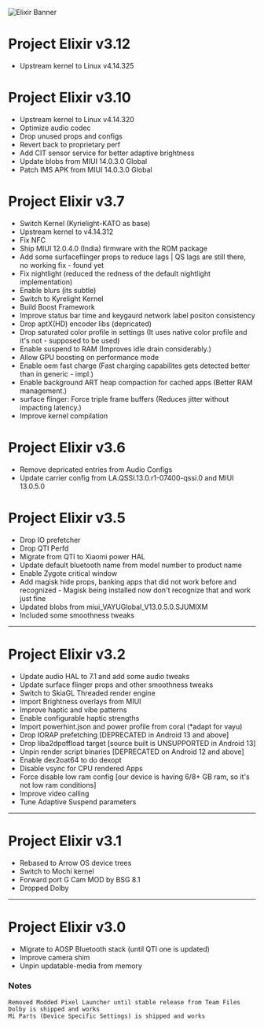 ![Elixir Banner](https://i.imgur.com/C0Wcdr5.png)

# Project Elixir v3.12
 - Upstream kernel to Linux v4.14.325 

# Project Elixir v3.10
 - Upstream kernel to Linux v4.14.320 
 - Optimize audio codec 
 - Drop unused props and configs 
 - Revert back to proprietary perf 
 - Add CIT sensor service for better adaptive brightness 
 - Update blobs from MIUI 14.0.3.0 Global 
 - Patch IMS APK from MIUI 14.0.3.0 Global 

# Project Elixir v3.7
 - Switch Kernel (Kyrielight-KATO as base)
 - Upstream kernel to v4.14.312
 - Fix NFC
 - Ship MIUI 12.0.4.0 (India) firmware with the ROM package
 - Add some surfaceflinger props to reduce lags | QS lags are still there, no working fix  - found yet
 - Fix nightlight (reduced the redness of the default nightlight implementation)
 - Enable blurs (its subtle)
 - Switch to Kyrelight Kernel
 - Build Boost Framework
 - Improve status bar time and keygaurd network label positon consistency
 - Drop aptX(HD) encoder libs (depricated)
 - Drop saturated color profile in settings (It uses native color profile and it's not  - supposed to be used)
 - Enable suspend to RAM (Improves idle drain considerably.)
 - Allow GPU boosting on performance mode
 - Enable oem fast charge (Fast charging capabilites gets detected better than in generic  - impl.)
 - Enable background ART heap compaction for cached apps (Better RAM management.)
 - surface flinger: Force triple frame buffers (Reduces jitter without impacting latency.)
 - Improve kernel compilation

# Project Elixir v3.6

 - Remove depricated entries from Audio Configs
 - Update carrier config from LA.QSSI.13.0.r1-07400-qssi.0 and MIUI 13.0.5.0

# Project Elixir v3.5

 - Drop IO prefetcher
 - Drop QTI Perfd
 - Migrate from QTI to Xiaomi power HAL
 - Update default bluetooth name from model number to product name
 - Enable Zygote critical window
 - Add magisk hide props, banking apps that did not work before and recognized  - Magisk being installed now don't recognize that and work just fine
 - Updated blobs from miui_VAYUGlobal_V13.0.5.0.SJUMIXM
 - Included some smoothness tweaks

---

# Project Elixir v3.2

 - Update audio HAL to 7.1 and add some audio tweaks
 - Update surface flinger props and other smoothness tweaks
 - Switch to SkiaGL Threaded render engine
 - Import Brightness overlays from MIUI
 - Improve haptic and vibe patterns
 - Enable configurable haptic strengths
 - Import powerhint.json and power profile from coral (\*adapt for vayu)
 - Drop IORAP prefetching [DEPRECATED in Android 13 and above]
 - Drop liba2dpoffload target [source built is UNSUPPORTED in Android 13]
 - Unpin render script binaries [DEPRECATED on Android 12 and above]
 - Enable dex2oat64 to do dexopt
 - Disable vsync for CPU rendered Apps
 - Force disable low ram config [our device is having 6/8+ GB ram, so it's not low ram conditions]
 - Improve video calling
 - Tune Adaptive Suspend parameters

---

# Project Elixir v3.1

 - Rebased to Arrow OS device trees
 - Switch to Mochi kernel
 - Forward port G Cam MOD by BSG 8.1
 - Dropped Dolby

---

# Project Elixir v3.0

 - Migrate to AOSP Bluetooth stack (until QTI one is updated)
 - Improve camera shim
 - Unpin updatable-media from memory

### Notes

```
Removed Modded Pixel Launcher until stable release from Team Files
Dolby is shipped and works
Mi Parts (Device Specific Settings) is shipped and works
```
